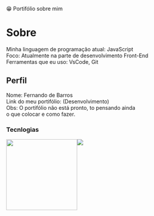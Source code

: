 😁 Portifólio sobre mim


<h1>Sobre</h1>
<p>
  Minha linguagem de programação atual: JavaScript<br>
  Foco: Atualmente na parte de desenvolvimento Front-End<br>
  Ferramentas que eu uso: VsCode, Git
</p>
<h2>Perfil</h2>
<p>
  Nome: Fernando de Barros<br>
  Link do meu portifólio: (Desenvolvimento)<br>
  Obs: O portifólio não está pronto, to pensando ainda<br>
  o que colocar e como fazer. 
</p>

<h3>Tecnlogias</h3>


<div style="display: flex; align-itens: center;">
  <img src="https://github-readme-stats.vercel.app/api/top-langs/?username=fernandobarrosd&layout=compact&show_icons=true&title_color=ffffff&icon_color=34abeb&text_color=daf7dc&bg_color=151515" style="height: 190px;"/>
  <img src="https://github-readme-stats.vercel.app/api?username=anuraghazra&show_icons=true&title_color=ffffff&icon_color=34abeb&text_color=daf7dc&bg_color=151515""/>
</div>






